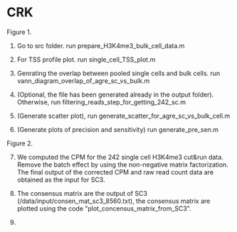 # CRK

Figure 1.

1. Go to src folder. run prepare_H3K4me3_bulk_cell_data.m

2. For TSS profile plot.
run single_cell_TSS_plot.m

3. Genrating the overlap between pooled single cells and bulk cells.
run vann_diagram_overlap_of_agre_sc_vs_bulk.m

4. (Optional, the file has been generated already in the output folder).
Otherwise, run filtering_reads_step_for_getting_242_sc.m

5. (Generate scatter plot), run generate_scatter_for_agre_sc_vs_bulk_cell.m

6. (Generate plots of precision and sensitivity)
run generate_pre_sen.m

Figure 2.

7. We computed the CPM for the 242 single cell H3K4me3 cut&run data. Remove the batch effect by using the non-negative matrix factorization. The final output of the corrected CPM and raw read count data are obtained as the input for SC3.

8. The consensus matrix are the output of SC3 (/data/input/consen_mat_sc3_8560.txt), the consensus matrix are plotted using the code "plot_concensus_matrix_from_SC3".

9.
